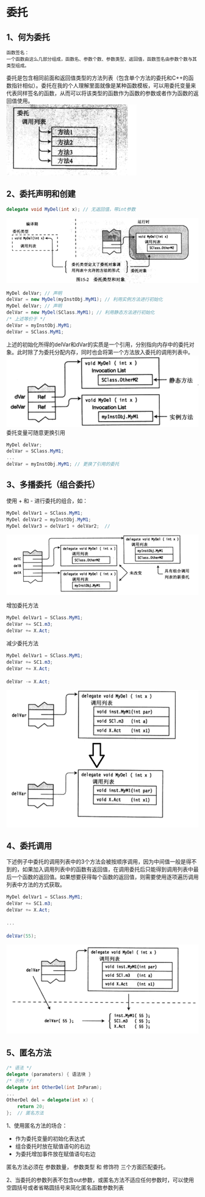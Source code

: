 # 委托
## 1、何为委托
```
函数签名：
一个函数由这么几部分组成，函数名、参数个数、参数类型、返回值，函数签名由参数个数与其类型组成。
```
委托是包含相同前面和返回值类型的方法列表（包含单个方法的委托和C++的函数指针相似）。委托在我的个人理解里面就像是某种函数模板，可以用委托变量来代表同样签名的函数，从而可以将该类型的函数作为函数的参数或者作为函数的返回值使用。  
![](images/delegate-1.png)

## 2、委托声明和创建
```C# 
delegate void MyDel(int x); // 无返回值，带int参数
```
![](images/delegate-2.png)

```C#
MyDel delVar; // 声明
delVar = new MyDel(myInstObj.MyM1); // 利用实例方法进行初始化
MyDel delVar; // 声明
delVar = new MyDel(SClass.MyM1); // 利用静态方法进行初始化
/* 上述等价于 */
delVar = myInstObj.MyM1;
delVar = SClass.MyM1;
```
上述的初始化所得的delVar和dVar的实质是一个引用，分别指向内存中的委托对象。此时除了为委托分配内存，同时也会将第一个方法放入委托的调用列表中。
![](images/delegate-3.png)
委托变量可随意更换引用
```C#
MyDel delVar;
delVar = SClass.MyM1;
...
delVar = myInstObj.MyM1; // 更换了引用的委托
```

## 3、多播委托（组合委托）
使用 + 和 - 进行委托的组合，如：
```C#
MyDel delVar1 = SClass.MyM1;
MyDel delVar2 = myInstObj.MyM1;
MyDel delVar3 = delVar1 + delVar2;  // 
```
![](images/delegate-4.png)

增加委托方法
```C#
MyDel delVar1 = SClass.MyM1;
delVar += SC1.m3;
delVar += X.Act;
```
减少委托方法
```C#
MyDel delVar1 = SClass.MyM1;
delVar += SC1.m3;
delVar += X.Act;

delVar -= X.Act;
```
![](images/delegate-5.png)

## 4、委托调用
下述例子中委托的调用列表中的3个方法会被按顺序调用，因为中间值一般是得不到的，如果加入调用列表中的函数有返回值，在调用委托后只能得到调用列表中最后一个函数的返回值。如果想要获得每个函数的返回值，则需要使用逐项遍历调用列表中方法的方式获取。
```C#
MyDel delVar1 = SClass.MyM1;
delVar += SC1.m3;
delVar += X.Act;

...

delVar(55);
```
![](images/delegate-6.png)

## 5、匿名方法
```C#
/* 语法 */
delegate (paramaters) { 语法块 }
/* 示例 */
delegate int OtherDel(int InParam);
...
OtherDel del = delegate(int x) {
    return 20;
};  // 匿名方法
```
1、使用匿名方法的场合：
- 作为委托变量的初始化表达式
- 组合委托时放在赋值语句的右边
- 为委托增加事件放在赋值语句右边

匿名方法必须在 参数数量， 参数类型 和 修饰符 三个方面匹配委托。

2、当委托的参数列表不包含out参数，或匿名方法不适应任何参数时，可以使用空圆括号或者省略圆括号来简化匿名函数参数列表


